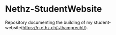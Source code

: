 # Nethz-StudentWebsite
Repository documenting the building of my student-website(https://n.ethz.ch/~thamprecht/). 
